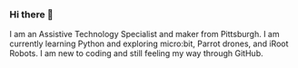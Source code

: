 ### Hi there 👋
I am an Assistive Technology Specialist and maker from Pittsburgh.
I am currently learning Python and exploring micro:bit, Parrot drones, and iRoot Robots.
I am new to coding and still feeling my way through GitHub.
<!--
**skip1776/skip1776** is a ✨ _special_ ✨ repository because its `README.md` (this file) appears on your GitHub profile.

Here are some ideas to get you started:

- 🔭 I’m currently working on ...
- 🌱 I’m currently learning ...
- 👯 I’m looking to collaborate on ...
- 🤔 I’m looking for help with ...
- 💬 Ask me about ...
- 📫 How to reach me: ...
- 😄 Pronouns: ...
- ⚡ Fun fact: ...
-->
